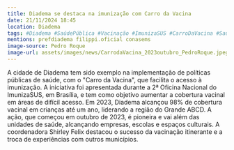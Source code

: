 ```yaml
---
title: Diadema se destaca na imunização com Carro da Vacina
date: 21/11/2024 18:45
location: Diadema
tags: #Diadema #SaúdePública #Vacinação #ImunizaSUS #CarroDaVacina #SaúdeItinerante #CoberturaVacinal #Saúde #SaúdeNaComunidade #GrandeABC #abc360noticias
mentions: prefdiadema filippi.oficial conasems
image-source: Pedro Roque
image-url: assets/images/news/CarrodaVacina_2023outubro_PedroRoque.jpeg
---
```


A cidade de Diadema tem sido exemplo na implementação de políticas públicas de saúde, com o "Carro da Vacina", que facilita o acesso à imunização. A iniciativa foi apresentada durante a 2ª Oficina Nacional do ImunizaSUS, em Brasília, e tem como objetivo aumentar a cobertura vacinal em áreas de difícil acesso. Em 2023, Diadema alcançou 98% de cobertura vacinal em crianças até um ano, liderando a região do Grande ABCD. A ação, que começou em outubro de 2023, é pioneira e vai além das unidades de saúde, alcançando empresas, escolas e espaços culturais. A coordenadora Shirley Felix destacou o sucesso da vacinação itinerante e a troca de experiências com outros municípios.